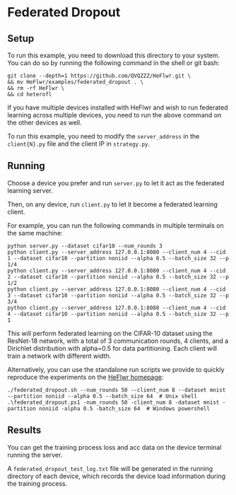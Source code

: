 # Federated Dropout
## Setup
To run this example, you need to download this directory to your system. You can do so by running the following command in the shell or git bash:
``` shell
git clone --depth=1 https://github.com/QVQZZZ/HeFlwr.git \
&& mv HeFlwr/examples/federated_dropout . \
&& rm -rf HeFlwr \
&& cd heterofl
```
If you have multiple devices installed with HeFlwr and wish to run federated learning across multiple devices, you need to run the above command on the other devices as well.

To run this example, you need to modify the `server_address` in the `client{N}.py` file and the client IP in `strategy.py`.

## Running
Choose a device you prefer and run `server.py` to let it act as the federated learning server.

Then, on any device, run `client.py` to let it become a federated learning client.

For example, you can run the following commands in multiple terminals on the same machine:
```shell
python server.py --dataset cifar10 --num_rounds 3
python client.py --server_address 127.0.0.1:8080 --client_num 4 --cid 1 --dataset cifar10 --partition noniid --alpha 0.5 --batch_size 32 --p 1/4
python client.py --server_address 127.0.0.1:8080 --client_num 4 --cid 2 --dataset cifar10 --partition noniid --alpha 0.5 --batch_size 32 --p 1/2
python client.py --server_address 127.0.0.1:8080 --client_num 4 --cid 3 --dataset cifar10 --partition noniid --alpha 0.5 --batch_size 32 --p 3/4
python client.py --server_address 127.0.0.1:8080 --client_num 4 --cid 4 --dataset cifar10 --partition noniid --alpha 0.5 --batch_size 32 --p 1
```
This will perform federated learning on the CIFAR-10 dataset using the ResNet-18 network, with a total of 3 communication rounds, 4 clients, and a Dirichlet distribution with alpha=0.5 for data partitioning.
Each client will train a network with different width.

Alternatively, you can use the standalone run scripts we provide to quickly reproduce the experiments on the [HeFlwr homepage](https://github.com/QVQZZZ/HeFlwr):
```shell
./federated_dropout.sh --num_rounds 50 --client_num 8 --dataset mnist --partition noniid --alpha 0.5 --batch_size 64  # Unix shell
.\federated_dropout.ps1 -num_rounds 50 -client_num 8 -dataset mnist -partition noniid -alpha 0.5 -batch_size 64  # Windows powershell
```


## Results
You can get the training process loss and acc data on the device terminal running the server.

A `federated_dropout_test_log.txt` file will be generated in the running directory of each device, which records the device load information during the training process.